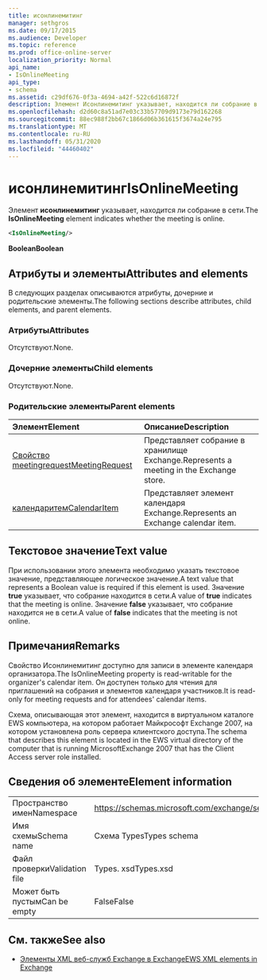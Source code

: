 ```yaml
---
title: исонлинемитинг
manager: sethgros
ms.date: 09/17/2015
ms.audience: Developer
ms.topic: reference
ms.prod: office-online-server
localization_priority: Normal
api_name:
- IsOnlineMeeting
api_type:
- schema
ms.assetid: c29df676-0f3a-4694-a42f-522c6d16872f
description: Элемент Исонлинемитинг указывает, находится ли собрание в сети.
ms.openlocfilehash: d2d60c8a51ad7e03c33b57709d9173e79d162268
ms.sourcegitcommit: 88ec988f2bb67c1866d06b361615f3674a24e795
ms.translationtype: MT
ms.contentlocale: ru-RU
ms.lasthandoff: 05/31/2020
ms.locfileid: "44460402"
---
```

# <a name="isonlinemeeting"></a><span data-ttu-id="a8af8-103">исонлинемитинг</span><span class="sxs-lookup"><span data-stu-id="a8af8-103">IsOnlineMeeting</span></span>

<span data-ttu-id="a8af8-104">Элемент **исонлинемитинг** указывает, находится ли собрание в сети.</span><span class="sxs-lookup"><span data-stu-id="a8af8-104">The **IsOnlineMeeting** element indicates whether the meeting is online.</span></span> 
  
```xml
<IsOnlineMeeting/>
```

 <span data-ttu-id="a8af8-105">**Boolean**</span><span class="sxs-lookup"><span data-stu-id="a8af8-105">**Boolean**</span></span>
## <a name="attributes-and-elements"></a><span data-ttu-id="a8af8-106">Атрибуты и элементы</span><span class="sxs-lookup"><span data-stu-id="a8af8-106">Attributes and elements</span></span>

<span data-ttu-id="a8af8-107">В следующих разделах описываются атрибуты, дочерние и родительские элементы.</span><span class="sxs-lookup"><span data-stu-id="a8af8-107">The following sections describe attributes, child elements, and parent elements.</span></span>
  
### <a name="attributes"></a><span data-ttu-id="a8af8-108">Атрибуты</span><span class="sxs-lookup"><span data-stu-id="a8af8-108">Attributes</span></span>

<span data-ttu-id="a8af8-109">Отсутствуют.</span><span class="sxs-lookup"><span data-stu-id="a8af8-109">None.</span></span>
  
### <a name="child-elements"></a><span data-ttu-id="a8af8-110">Дочерние элементы</span><span class="sxs-lookup"><span data-stu-id="a8af8-110">Child elements</span></span>

<span data-ttu-id="a8af8-111">Отсутствуют.</span><span class="sxs-lookup"><span data-stu-id="a8af8-111">None.</span></span>
  
### <a name="parent-elements"></a><span data-ttu-id="a8af8-112">Родительские элементы</span><span class="sxs-lookup"><span data-stu-id="a8af8-112">Parent elements</span></span>

|<span data-ttu-id="a8af8-113">**Элемент**</span><span class="sxs-lookup"><span data-stu-id="a8af8-113">**Element**</span></span>|<span data-ttu-id="a8af8-114">**Описание**</span><span class="sxs-lookup"><span data-stu-id="a8af8-114">**Description**</span></span>|
|:-----|:-----|
|[<span data-ttu-id="a8af8-115">Свойство meetingrequest</span><span class="sxs-lookup"><span data-stu-id="a8af8-115">MeetingRequest</span></span>](meetingrequest.md) <br/> |<span data-ttu-id="a8af8-116">Представляет собрание в хранилище Exchange.</span><span class="sxs-lookup"><span data-stu-id="a8af8-116">Represents a meeting in the Exchange store.</span></span>  <br/> |
|[<span data-ttu-id="a8af8-117">календаритем</span><span class="sxs-lookup"><span data-stu-id="a8af8-117">CalendarItem</span></span>](calendaritem.md) <br/> |<span data-ttu-id="a8af8-118">Представляет элемент календаря Exchange.</span><span class="sxs-lookup"><span data-stu-id="a8af8-118">Represents an Exchange calendar item.</span></span>  <br/> |
   
## <a name="text-value"></a><span data-ttu-id="a8af8-119">Текстовое значение</span><span class="sxs-lookup"><span data-stu-id="a8af8-119">Text value</span></span>

<span data-ttu-id="a8af8-120">При использовании этого элемента необходимо указать текстовое значение, представляющее логическое значение.</span><span class="sxs-lookup"><span data-stu-id="a8af8-120">A text value that represents a Boolean value is required if this element is used.</span></span> <span data-ttu-id="a8af8-121">Значение **true** указывает, что собрание находится в сети.</span><span class="sxs-lookup"><span data-stu-id="a8af8-121">A value of **true** indicates that the meeting is online.</span></span> <span data-ttu-id="a8af8-122">Значение **false** указывает, что собрание находится не в сети.</span><span class="sxs-lookup"><span data-stu-id="a8af8-122">A value of **false** indicates that the meeting is not online.</span></span> 
  
## <a name="remarks"></a><span data-ttu-id="a8af8-123">Примечания</span><span class="sxs-lookup"><span data-stu-id="a8af8-123">Remarks</span></span>

<span data-ttu-id="a8af8-124">Свойство Исонлинемитинг доступно для записи в элементе календаря организатора.</span><span class="sxs-lookup"><span data-stu-id="a8af8-124">The IsOnlineMeeting property is read-writable for the organizer's calendar item.</span></span> <span data-ttu-id="a8af8-125">Он доступен только для чтения для приглашений на собрания и элементов календаря участников.</span><span class="sxs-lookup"><span data-stu-id="a8af8-125">It is read-only for meeting requests and for attendees' calendar items.</span></span>
  
<span data-ttu-id="a8af8-126">Схема, описывающая этот элемент, находится в виртуальном каталоге EWS компьютера, на котором работает Майкрософт Exchange 2007, на котором установлена роль сервера клиентского доступа.</span><span class="sxs-lookup"><span data-stu-id="a8af8-126">The schema that describes this element is located in the EWS virtual directory of the computer that is running MicrosoftExchange 2007 that has the Client Access server role installed.</span></span>
  
## <a name="element-information"></a><span data-ttu-id="a8af8-127">Сведения об элементе</span><span class="sxs-lookup"><span data-stu-id="a8af8-127">Element information</span></span>

|||
|:-----|:-----|
|<span data-ttu-id="a8af8-128">Пространство имен</span><span class="sxs-lookup"><span data-stu-id="a8af8-128">Namespace</span></span>  <br/> |https://schemas.microsoft.com/exchange/services/2006/types  <br/> |
|<span data-ttu-id="a8af8-129">Имя схемы</span><span class="sxs-lookup"><span data-stu-id="a8af8-129">Schema name</span></span>  <br/> |<span data-ttu-id="a8af8-130">Схема Types</span><span class="sxs-lookup"><span data-stu-id="a8af8-130">Types schema</span></span>  <br/> |
|<span data-ttu-id="a8af8-131">Файл проверки</span><span class="sxs-lookup"><span data-stu-id="a8af8-131">Validation file</span></span>  <br/> |<span data-ttu-id="a8af8-132">Types. xsd</span><span class="sxs-lookup"><span data-stu-id="a8af8-132">Types.xsd</span></span>  <br/> |
|<span data-ttu-id="a8af8-133">Может быть пустым</span><span class="sxs-lookup"><span data-stu-id="a8af8-133">Can be empty</span></span>  <br/> |<span data-ttu-id="a8af8-134">False</span><span class="sxs-lookup"><span data-stu-id="a8af8-134">False</span></span>  <br/> |
   
## <a name="see-also"></a><span data-ttu-id="a8af8-135">См. также</span><span class="sxs-lookup"><span data-stu-id="a8af8-135">See also</span></span>



- [<span data-ttu-id="a8af8-136">Элементы XML веб-служб Exchange в Exchange</span><span class="sxs-lookup"><span data-stu-id="a8af8-136">EWS XML elements in Exchange</span></span>](ews-xml-elements-in-exchange.md)

